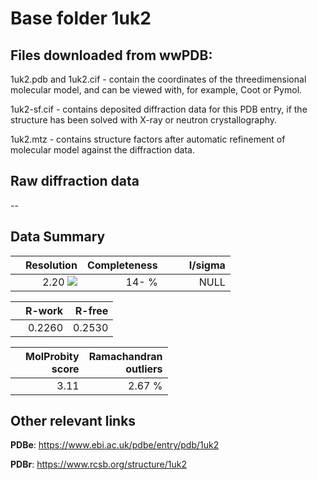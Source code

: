 # Base folder 1uk2

## Files downloaded from wwPDB:

1uk2.pdb and 1uk2.cif - contain the coordinates of the threedimensional molecular model, and can be viewed with, for example, Coot or Pymol.

1uk2-sf.cif - contains deposited diffraction data for this PDB entry, if the structure has been solved with X-ray or neutron crystallography.

1uk2.mtz - contains structure factors after automatic refinement of molecular model against the diffraction data.

## Raw diffraction data

--<br> 

## Data Summary
|   | Resolution | Completeness| I/sigma |
|---|-------------:|----------------:|--------------:|
|   |2.20 ![](https://github.com/thorn-lab/coronavirus_structural_task_force/blob/master/outreach/ang.svg)|  14- %|<img width=50/>NULL |

|   | **R-work**| **R-free**   
|---|-------------:|----------------:|           
||0.2260|0.2530|

|   |**MolProbity<br>score**| **Ramachandran<br>outliers** 
|---|-------------:|----------------:|
||3.11|2.67 %|

## Other relevant links 
**PDBe**:  https://www.ebi.ac.uk/pdbe/entry/pdb/1uk2
 
**PDBr**: https://www.rcsb.org/structure/1uk2 


